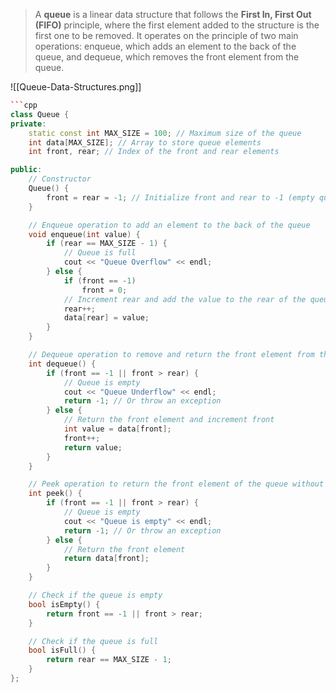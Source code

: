 > A **queue** is a linear data structure that follows the **First In, First Out (FIFO)** principle, where the first element added to the structure is the first one to be removed. It operates on the principle of two main operations: enqueue, which adds an element to the back of the queue, and dequeue, which removes the front element from the queue.

![[Queue-Data-Structures.png]]

```cpp
```cpp
class Queue {
private:
    static const int MAX_SIZE = 100; // Maximum size of the queue
    int data[MAX_SIZE]; // Array to store queue elements
    int front, rear; // Index of the front and rear elements

public:
    // Constructor
    Queue() {
        front = rear = -1; // Initialize front and rear to -1 (empty queue)
    }

    // Enqueue operation to add an element to the back of the queue
    void enqueue(int value) {
        if (rear == MAX_SIZE - 1) {
            // Queue is full
            cout << "Queue Overflow" << endl;
        } else {
            if (front == -1)
                front = 0;
            // Increment rear and add the value to the rear of the queue
            rear++;
            data[rear] = value;
        }
    }

    // Dequeue operation to remove and return the front element from the queue
    int dequeue() {
        if (front == -1 || front > rear) {
            // Queue is empty
            cout << "Queue Underflow" << endl;
            return -1; // Or throw an exception
        } else {
            // Return the front element and increment front
            int value = data[front];
            front++;
            return value;
        }
    }

    // Peek operation to return the front element of the queue without removing it
    int peek() {
        if (front == -1 || front > rear) {
            // Queue is empty
            cout << "Queue is empty" << endl;
            return -1; // Or throw an exception
        } else {
            // Return the front element
            return data[front];
        }
    }

    // Check if the queue is empty
    bool isEmpty() {
        return front == -1 || front > rear;
    }

    // Check if the queue is full
    bool isFull() {
        return rear == MAX_SIZE - 1;
    }
};
```